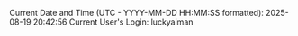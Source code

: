 Current Date and Time (UTC - YYYY-MM-DD HH:MM:SS formatted): 2025-08-19 20:42:56
Current User's Login: luckyaiman
